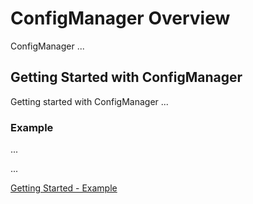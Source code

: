 # ConfigManager Overview

ConfigManager ...

## Getting Started with ConfigManager

Getting started with ConfigManager ...

### Example

...

...

[Getting Started - Example](getting-started/example.md)
